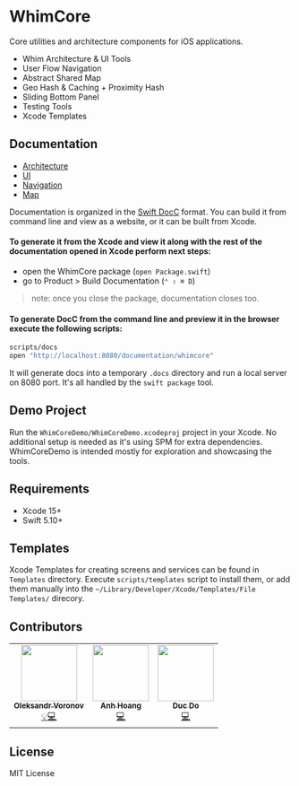 # WhimCore
<!-- [![codecov](https://codecov.io/gh/maasglobal/whim-ios-core/branch/main/graph/badge.svg?token=9nsaxD0896)](https://codecov.io/gh/maasglobal/whim-ios-core) -->

Core utilities and architecture components for iOS applications.

- Whim Architecture & UI Tools
- User Flow Navigation
- Abstract Shared Map
- Geo Hash & Caching + Proximity Hash
- Sliding Bottom Panel
- Testing Tools
- Xcode Templates

## Documentation

- [Architecture](Sources/WhimCore/Documentation.docc/Architecture.md)
- [UI](Sources/WhimCore/Documentation.docc/UI.md)
- [Navigation](Sources/WhimCore/Documentation.docc/Navigation.md)
- [Map](Sources/WhimCore/Documentation.docc/Map.md)

Documentation is organized in the [Swift DocC](https://www.swift.org/documentation/docc) format.
You can build it from command line and view as a website, or it can be built from Xcode.

#### To generate it from the Xcode and view it along with the rest of the documentation opened in Xcode perform next steps:
- open the WhimCore package (`open Package.swift`)
- go to Product > Build Documentation (`⌃ ⇧ ⌘ D`)
> note: once you close the package, documentation closes too.

#### To generate DocC from the command line and preview it in the browser execute the following scripts:
```bash
scripts/docs
open "http://localhost:8080/documentation/whimcore"
```
It will generate docs into a temporary `.docs` directory and run a local server on 8080 port. It's all handled by the `swift package` tool.

## Demo Project

Run the `WhimCoreDemo/WhimCoreDemo.xcodeproj` project in your Xcode.
No additional setup is needed as it's using SPM for extra dependencies.
WhimCoreDemo is intended mostly for exploration and showcasing the tools.

## Requirements

- Xcode 15+
- Swift 5.10+

## Templates

Xcode Templates for creating screens and services can be found in `Templates` directory.
Execute `scripts/templates` script to install them, or add them manually into the `~/Library/Developer/Xcode/Templates/File Templates/` direcory.

## Contributors
<!-- ALL-CONTRIBUTORS-LIST:START - Do not remove or modify this section -->
<table>
  <tr>
    <td align="center"><a href="https://github.com/a-voronov"><img src="https://avatars.githubusercontent.com/u/11717236?v=4" width="100px;" alt=""/><br /><sub><b>Oleksandr Voronov</b></sub></a><br /><a href="https://github.com/maasglobal/whim-ios-core/commits?author=a-voronov" title="Idea & Implementation">💡💻</a></td>
    <td align="center"><a href="https://github.com/kanh296"><img src="https://avatars.githubusercontent.com/u/93093745?v=4" width="100px;" alt=""/><br /><sub><b>Anh Hoang</b></sub></a><br /><a href="https://github.com/maasglobal/whim-ios-core/commits?author=kanh296" title="Code">💻</a></td>
    <td align="center"><a href="https://github.com/volatilegg"><img src="https://avatars.githubusercontent.com/u/3374348?v=4" width="100px;" alt=""/><br /><sub><b>Duc Do</b></sub></a><br /><a href="https://github.com/maasglobal/whim-ios-core/commits?author=volatilegg" title="Code">💻</a></td>
  </tr>
</table>


## License

MIT License
